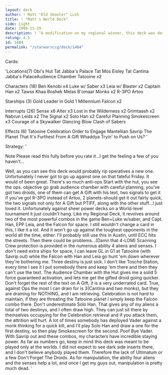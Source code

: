 ```yaml
---
layout: deck
author: ! Matt "Old Skooler" Lush
title: ! "Matt s World Deck"
side: Light
date: 1999-11-29
description: ! "A modification on my regional winner, this deck was designed to shut down ops entirely. I didn't want to see a repeat of last year..."
rating: 4.5
id: 1484
permalink: "/starwarsccg/deck/1484"
---
```

Cards: 

'Locations(7)
Obi's Hut
Tat Jabba's Palace
Tat Mos Eisley
Tat Cantina
Jabba's PalaceAudience Chamber
Tatooine x2

Characters (18)
Ben Kenobi x4
Luke w/ Saber x3
Leia w/ Blaster x2
Captain Han x2
Tawss Khaa
Boshek
Melas
B'omaar Monks x2
R-3PO
Artoo

Starships (3)
Gold Leader in Gold 1
Millennium Falcon x2

Interrupts (26)
Sense x6
Alter x3
Lost in the Wilderness x2
Grimtaash x2
Nabrun Leids x2
The Signal x2
Solo Han x2
Careful Planning
Smokescreen x3
Courage of a Skywalker
Glancing Blow
Clash of Sabers

Effects (6)
Tatooine Celebration
Order to Engage
Mantellian Savrip
The Planet That It's Furthest From
A Gift
Whaddya Tryin' to Push on Us?
'

Strategy: '

Note Please read this fully before you rate it...I get the feeling a few of you haven't...

Well, as you can see this deck would probably rip operatives a new one. Unfortunately I never got to go up against one on that fateful Friday. It would of been great. There's so much anti-ops Start with the hut, you see the ops. objective go grab audience chamber with careful planning, you've got two droids, one of them can get A Gift with his text, two signals to get it if you've got R-3PO instead of Artoo, 2 planets-should get it out fairly quick, the two signals not only for A Gift but PTIFF, along with the other stuff...I just loved it. Unfortunately against sheer power decks on a World-level tournament it just couldn't hang. Like my Regional Deck, it revolves around two of the most powerful combos in the game Ben+Luke w/saber, and Capt. Han, EPP Leia, and the Falcon for space. I still wouldn't change a card in this, I like it a lot. And it won't go up against the toughest opponents in the world all the time, either. I'll probably still use this in Austin, until ECC hits the streets. Then there could be problems...(Damn that 4-LOM)
Scanning Crew protection is provided in the numerous ability 4 aliens and senses. I don't need extra ships for space, I can leave GL in G1 at Tatooine (with Savrip out) while the Falcon with Han and Leia go hunt 'em down wherever they're bothering me. Three destiny is just sick.
I don't like Tosche Station, every time I see it I put somebody there and keep 'em there and then they can't use the text. The Audience Chamber with the Hut gives me a solid 5 force guaranteed activation, and lets me get the gifted droid going quicker. Don't forget the rest of the text on A Gift, it is a very underrated card. True, against Ops the most I can drain for is 3(Cantina and two monks), but they are draining for NOTHING, and I am retrieving. Celebration is not hard to maintain, if they are threating the Tatooine planet I simply keep the Falcon combo there. Don't underestimate Solo Han. That gives any of my aliens a total of two destinys, and I often draw high. They can just sit there by themselves occupying for the Celebration retrieval and if you attack them, the attrition will hurt. A lot of times somebody has deployed Vader against a monk thinking for a quick kill, and I'll play Solo Han and draw a one for the first destiny, so then play Smokescreen for the second. Poof Bye Vader. With Savrip out and these combos, my characters have incredible staying power.
As far as numbers go, keep in mind this deck was meant to be played only at the worlds. I did not expect to see dark side inserts there, and I don't believe anybody played them. Therefore the lack of Ultimatum or a few Don't Forget The Droids. As for manipulation, the ability four aliens and the senses help a lot, and once I get my guys out, manipulation is pretty much dead.  '
